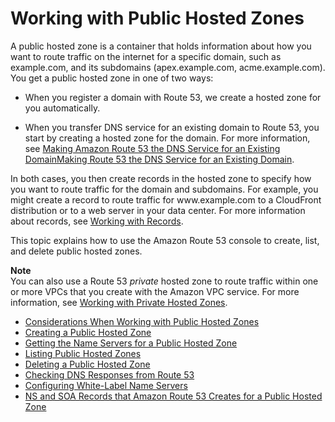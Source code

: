 # Working with Public Hosted Zones<a name="AboutHZWorkingWith"></a>

A public hosted zone is a container that holds information about how you want to route traffic on the internet for a specific domain, such as example\.com, and its subdomains \(apex\.example\.com, acme\.example\.com\)\. You get a public hosted zone in one of two ways:

+ When you register a domain with Route 53, we create a hosted zone for you automatically\.

+ When you transfer DNS service for an existing domain to Route 53, you start by creating a hosted zone for the domain\. For more information, see [Making Amazon Route 53 the DNS Service for an Existing DomainMaking Route 53 the DNS Service for an Existing Domain](MigratingDNS.md)\.

In both cases, you then create records in the hosted zone to specify how you want to route traffic for the domain and subdomains\. For example, you might create a record to route traffic for www\.example\.com to a CloudFront distribution or to a web server in your data center\. For more information about records, see [Working with Records](rrsets-working-with.md)\.

This topic explains how to use the Amazon Route 53 console to create, list, and delete public hosted zones\. 

**Note**  
You can also use a Route 53 *private* hosted zone to route traffic within one or more VPCs that you create with the Amazon VPC service\. For more information, see [Working with Private Hosted Zones](hosted-zones-private.md)\.


+ [Considerations When Working with Public Hosted Zones](hosted-zone-public-considerations.md)
+ [Creating a Public Hosted Zone](CreatingHostedZone.md)
+ [Getting the Name Servers for a Public Hosted Zone](GetInfoAboutHostedZone.md)
+ [Listing Public Hosted Zones](ListInfoOnHostedZone.md)
+ [Deleting a Public Hosted Zone](DeleteHostedZone.md)
+ [Checking DNS Responses from Route 53](dns-test.md)
+ [Configuring White\-Label Name Servers](white-label-name-servers.md)
+ [NS and SOA Records that Amazon Route 53 Creates for a Public Hosted Zone](SOA-NSrecords.md)